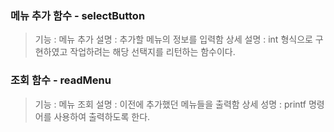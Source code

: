 ### 메뉴 추가 함수 - selectButton
> 기능 : 메뉴 추가
> 설명 : 추가할 메뉴의 정보를 입력함
> 상세 설명 : int 형식으로 구현하였고 작업하려는 해당 선택지를 리턴하는 함수이다.

### 조회 함수 - readMenu
> 기능 : 메뉴 조회
> 설명 : 이전에 추가했던 메뉴들을 출력함
> 상세 성명 : printf 명령어를 사용하여 출력하도록 한다.